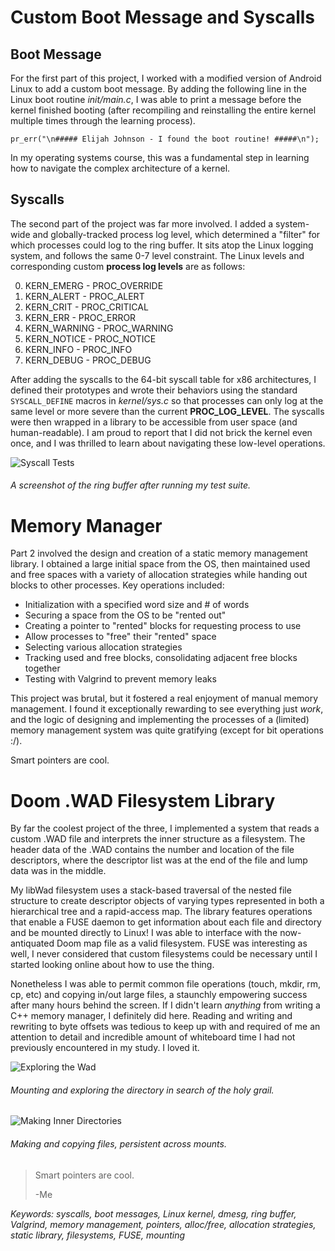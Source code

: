 # Custom Boot Message and Syscalls
## Boot Message
For the first part of this project, I worked with a modified version of Android Linux to add a custom boot message. By adding the following line in the Linux boot routine *init/main.c*, I was able to print a message before the kernel finished booting (after recompiling and reinstalling the entire kernel multiple times through the learning process).

`pr_err("\n##### Elijah Johnson - I found the boot routine! #####\n");`

In my operating systems course, this was a fundamental step in learning how to navigate the complex architecture of a kernel.

## Syscalls
The second part of the project was far more involved. I added a system-wide and globally-tracked process log level, which determined a "filter" for which processes could log to the ring buffer. It sits atop the Linux logging system, and follows the same 0-7 level constraint. The Linux levels and corresponding custom **process log levels** are as follows: 

0. KERN_EMERG   - PROC_OVERRIDE
1. KERN_ALERT   - PROC_ALERT
2. KERN_CRIT    - PROC_CRITICAL
3. KERN_ERR     - PROC_ERROR
4. KERN_WARNING - PROC_WARNING
5. KERN_NOTICE  - PROC_NOTICE
6. KERN_INFO    - PROC_INFO
7. KERN_DEBUG   - PROC_DEBUG

After adding the syscalls to the 64-bit syscall table for x86 architectures, I defined their prototypes and wrote their behaviors using the standard `SYSCALL_DEFINE` macros in  *kernel/sys.c* so that processes can only log at the same level or more severe than the current **PROC_LOG_LEVEL**. The syscalls were then wrapped in a library to be accessible from user space (and human-readable). I am proud to report that I did not brick the kernel even once, and I was thrilled to learn about navigating these low-level operations.

![Syscall Tests](/images/pf/syscall-tests.webp)
###### A screenshot of the ring buffer after running my test suite.

# Memory Manager
Part 2 involved the design and creation of a static memory management library. I obtained a large initial space from the OS, then maintained used and free spaces with a variety of allocation strategies while handing out blocks to other processes. Key operations included:
- Initialization with a specified word size and # of words
- Securing a space from the OS to be "rented out"
- Creating a pointer to "rented" blocks for requesting process to use
- Allow processes to "free" their "rented" space
- Selecting various allocation strategies
- Tracking used and free blocks, consolidating adjacent free blocks together
- Testing with Valgrind to prevent memory leaks

This project was brutal, but it fostered a real enjoyment of manual memory management. I found it exceptionally rewarding to see everything just *work*, and the logic of designing and implementing the processes of a (limited) memory management system was quite gratifying (except for bit operations :/). 

Smart pointers are cool. 

# Doom .WAD Filesystem Library
By far the coolest project of the three, I implemented a system that reads a custom .WAD file and interprets the inner structure as a filesystem. The header data of the .WAD contains the number and location of the file descriptors, where the descriptor list was at the end of the file and lump data was in the middle. 

My libWad filesystem uses a stack-based traversal of the nested file structure to create descriptor objects of varying types represented in both a hierarchical tree and a rapid-access map. The library features operations that enable a FUSE daemon to get information about each file and directory and be mounted directly to Linux! I was able to interface with the now-antiquated Doom map file as a valid filesystem. FUSE was interesting as well, I never considered that custom filesystems could be necessary until I started looking online about how to use the thing. 

Nonetheless I was able to permit common file operations (touch, mkdir, rm, cp, etc) and copying in/out large files, a staunchly empowering success after many hours behind the screen. If I didn't learn *anything* from writing a C++ memory manager, I definitely did here. Reading and writing and rewriting to byte offsets was tedious to keep up with and required of me an attention to detail and incredible amount of whiteboard time I had not previously encountered in my study. I loved it. 

![Exploring the Wad](/images/pf/exploring-the-wad.webp)
###### Mounting and exploring the directory in search of the holy grail.

![Making Inner Directories](/images/pf/making-inner-directories.webp)
###### Making and copying files, persistent across mounts.

> Smart pointers are cool. 
> 
> -Me

*Keywords: syscalls, boot messages, Linux kernel, dmesg, ring buffer, Valgrind, memory management, pointers, alloc/free, allocation strategies, static library, filesystems, FUSE, mounting*
